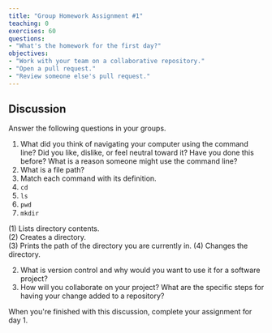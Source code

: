 ```yaml
---
title: "Group Homework Assignment #1"
teaching: 0
exercises: 60
questions:
- "What's the homework for the first day?"
objectives:
- "Work with your team on a collaborative repository."
- "Open a pull request."
- "Review someone else's pull request."
---
```


## Discussion

Answer the following questions in your groups.

1. What did you think of navigating your computer using the command line? Did you like, dislike, or feel neutral toward it? Have you done this before? What is a reason someone might use the command line?
1. What is a file path?
1. Match each command with its definition.  
1. `cd`  
1. `ls`  
1. `pwd`  
1. `mkdir`  
 
(1) Lists directory contents.  
(2) Creates a directory.  
(3) Prints the path of the directory you are currently in.
(4) Changes the directory.  

2. What is version control and why would you want to use it for a software project?
4. How will you collaborate on your project? What are the specific steps for having your change added to a repository?

When you're finished with this discussion, complete your assignment for day 1.

